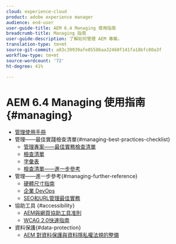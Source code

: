 ```yaml
---
cloud: experience-cloud
product: adobe experience manager
audience: end-user
user-guide-title: AEM 6.4 Managing 使用指南
breadcrumb-title: Managing 指南
user-guide-description: 了解如何管理 AEM 專案。
translation-type: tm+mt
source-git-commit: a83c39939afe85586aa32460f141fa18bfc80a3f
workflow-type: tm+mt
source-wordcount: '72'
ht-degree: 41%

---
```



# AEM 6.4 Managing 使用指南  {#managing}

+ [管理使用手冊](home.md)
+ 管理——最佳實踐檢查清單{#managing-best-practices-checklist}
   + [管理專案——最佳實務檢查清單](best-practices.md)
   + [檢查清單](best-practices-checklist.md)
   + [字彙表](best-practices-glossary.md)
   + [檢查清單——進一步參考](best-practices-further-reference.md)
+ 管理——進一步參考{#managing-further-reference}
   + [硬體尺寸指南](hardware-sizing-guidelines.md)
   + [企業 DevOps](enterprise-devops.md)
   + [SEO和URL管理最佳實務](seo-and-url-management.md)
+ 協助工具 {#accessibility}
   + [AEM與網頁協助工具准則](web-accessibility.md)
   + [WCAG 2.0快速指南](qg-wcag.md)
+ 資料保護{#data-protection}
   + [AEM 對資料保護與資料隱私權法規的整備](data-protection-and-privacy.md)
